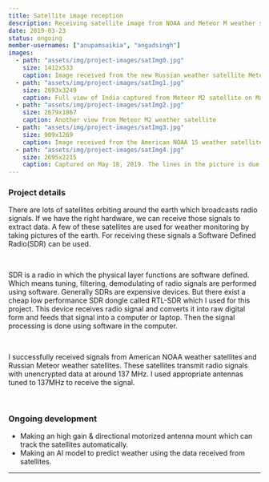 ```yaml
---
title: Satellite image reception
description: Receiving satellite image from NOAA and Meteor M weather satellites
date: 2019-03-23
status: ongoing
member-usernames: ["anupamsaikia", "angadsingh"]
images:
  - path: "assets/img/project-images/satImg0.jpg"
    size: 1412x533
    caption: Image received from the new Russian weather satellite Meteor M N2-2 on July 19, 2019. You can see the flood condition caused by river Brahmaputra in Assam
  - path: "assets/img/project-images/satImg1.jpg"
    size: 2693x3249
    caption: Full view of India captured from Meteor M2 satellite on March 23, 2019. The line in the picture is due to noise in the received signal.
  - path: "assets/img/project-images/satImg2.jpg"
    size: 2679x1867
    caption: Another view from Meteor M2 weather satellite
  - path: "assets/img/project-images/satImg3.jpg"
    size: 909x1269
    caption: Image received from the American NOAA 15 weather satellite on May 4, 2019. That is cyclone Fani in the center of the image. Map overlay is added using software.
  - path: "assets/img/project-images/satImg4.jpg"
    size: 2695x2215
    caption: Captured on May 18, 2019. The lines in the picture is due to noise in the signal. Satellite is Russian Meteor M2
---
```


<h3 class="has-text-weight-semibold is-size-5" style="margin-bottom:16px">Project details</h3>
<p>There are lots of satellites orbiting around the earth which broadcasts radio signals. If we have the right hardware, we can receive those signals to extract data. A few of these satellites are used for weather monitoring by taking pictures of the earth. For receiving these signals a Software Defined Radio(SDR) can be used.</p>
<br>
<p>SDR is a radio in which the physical layer functions are software defined. Which means tuning, filtering, demodulating of radio signals are performed using software. Generally SDRs are expensive devices. But there exist a cheap low performance SDR dongle called RTL-SDR which I used for this project. This device receives radio signal and converts it into raw digital form and feeds that signal into a computer or laptop. Then the signal processing is done using software in the computer.
</p>
<br>
<p>I successfully received signals from American NOAA weather satellites and Russian Meteor weather satellites. These satellites transmit radio signals with unencrypted data at around 137 MHz. I used appropriate antennas tuned to 137MHz to receive the signal.</p>
<br>
<h3 class="has-text-weight-semibold is-size-5" style="margin-bottom:16px">Ongoing development</h3>
<div class="content">
  <ul>
    <li>Making an high gain & directional motorized antenna mount which can track the satellites automatically.</li>
    <li>Making an AI model to predict weather using the data received from satellites.</li>
  </ul>
</div>
<hr>
